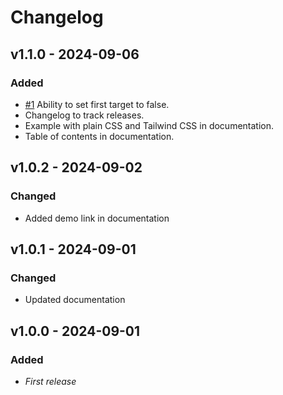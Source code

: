 # Changelog

## v1.1.0 - 2024-09-06

### Added

-   [#1](https://github.com/rawjson/target-observer/issues/1) Ability to set first target to false.
-   Changelog to track releases.
-   Example with plain CSS and Tailwind CSS in documentation.
-   Table of contents in documentation.

## v1.0.2 - 2024-09-02

### Changed

-   Added demo link in documentation

## v1.0.1 - 2024-09-01

### Changed

-   Updated documentation

## v1.0.0 - 2024-09-01

### Added

-   _First release_
